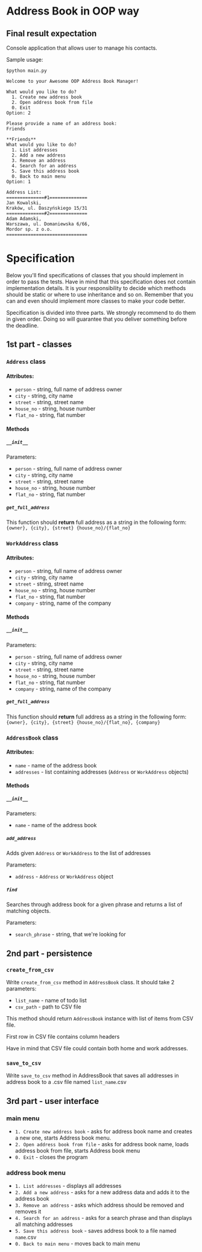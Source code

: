 # Address Book in OOP way

## Final result expectation

Console application that allows user to manage his contacts.

Sample usage:
```
$python main.py

Welcome to your Awesome OOP Address Book Manager!

What would you like to do?
  1. Create new address book
  2. Open address book from file
  0. Exit
Option: 2

Please provide a name of an address book:
Friends

**Friends**
What would you like to do?
  1. List addresses
  2. Add a new address
  3. Remove an address
  4. Search for an address
  5. Save this address book
  0. Back to main menu
Option: 1

Address List:
==============#1==============
Jan Kowalski,
Kraków, ul. Daszyńskiego 15/31
==============#2==============
Adam Adamski,
Warszawa, ul. Domaniewska 6/66,
Mordor sp. z o.o.
==============================
```

# Specification
Below you'll find specifications of classes that you should implement in order to pass the tests. Have in mind that this specification does not contain implementation details. It is your responsibility to decide which methods should be static or where to use inheritance and so on. Remember that you can and even should implement more classes to make your code better.

Specification is divided into three parts. We strongly recommend to do them in given order. Doing so will guarantee that you deliver something before the deadline.

## 1st part - classes

### `Address` class

#### Attributes:

* `person` - string, full name of address owner
* `city` - string, city name
* `street` - string, street name
* `house_no` - string, house number
* `flat_no` - string, flat number

#### Methods

##### `__init__`

Parameters:
* `person` - string, full name of address owner
* `city` - string, city name
* `street` - string, street name
* `house_no` - string, house number
* `flat_no` - string, flat number

##### `get_full_address`

This function should __return__ full address as a string in the following form:
`{owner}, {city}, {street} {house_no}/{flat_no}`

### `WorkAddress` class

#### Attributes:

* `person` - string, full name of address owner
* `city` - string, city name
* `street` - string, street name
* `house_no` - string, house number
* `flat_no` - string, flat number
* `company` - string, name of the company

#### Methods

##### `__init__`

Parameters:
* `person` - string, full name of address owner
* `city` - string, city name
* `street` - string, street name
* `house_no` - string, house number
* `flat_no` - string, flat number
* `company` - string, name of the company

##### `get_full_address`

This function should __return__ full address as a string in the following form:
`{owner}, {city}, {street} {house_no}/{flat_no}, {company}`

### `AddressBook` class

#### Attributes:

* `name` - name of the address book
* `addresses` - list containing addresses (`Address` or `WorkAddress` objects)

#### Methods

##### `__init__`

Parameters:
* `name` - name of the address book

##### `add_address`
Adds given `Address` or `WorkAddress` to the list of addresses

Parameters:
* `address` - `Address` or `WorkAddress` object

##### `find`
Searches through address book for a given phrase and returns a list of matching objects.

Parameters:
* `search_phrase` - string, that we're looking for


## 2nd part - persistence
### `create_from_csv`

Write `create_from_csv` method in `AddressBook` class. It should take
2 parameters:

* `list_name` - name of todo list
* `csv_path` - path to CSV file

This method should return `AddressBook` instance with list of items from
CSV file.

First row in CSV file contains column headers

Have in mind that CSV file could contain both home and work addresses.

### `save_to_csv`
Write `save_to_csv` method in AddressBook that saves all addresses in address book to a .csv file named `list_name`.csv

## 3rd part - user interface
### main menu
* `1. Create new address book` - asks for address book name and creates a new one, starts Address book menu.
* `2. Open address book from file` - asks for address book name, loads address book from file, starts Address book menu
* `0. Exit` - closes the program

### address book menu
* `1. List addresses` - displays all addresses
* `2. Add a new address` - asks for a new address data and adds it to the address book
* `3. Remove an address` - asks which address should be removed and removes it
* `4. Search for an address` - asks for a search phrase and than displays all matching addresses
* `5. Save this address book` - saves address book to a file named `name`.csv
* `0. Back to main menu` - moves back to main menu
